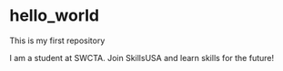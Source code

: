 # hello_world
This is my first repository

I am a student at SWCTA.
Join SkillsUSA and learn skills for the future!
